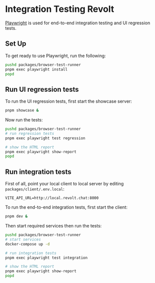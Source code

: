 # Integration Testing Revolt

[Playwright](https://playwright.dev/) is used for end-to-end integration testing and UI regression tests.

## Set Up

To get ready to use Playwright, run the following:

```bash
pushd packages/browser-test-runner
pnpm exec playwright install
popd
```

## Run UI regression tests

To run the UI regression tests, first start the showcase server:

```bash
pnpm showcase &
```

Now run the tests:

```bash
pushd packages/browser-test-runner
# run regression tests
pnpm exec playwright test regression

# show the HTML report
pnpm exec playwright show-report
popd
```

## Run integration tests

First of all, point your local client to local server by editing `packages/client/.env.local`:

```
VITE_API_URL=http://local.revolt.chat:8000
```

To run the end-to-end integration tests, first start the client:

```bash
pnpm dev &
```

Then start required services then run the tests:

```bash
pushd packages/browser-test-runner
# start services
docker-compose up -d

# run integration tests
pnpm exec playwright test integration

# show the HTML report
pnpm exec playwright show-report
popd
```
